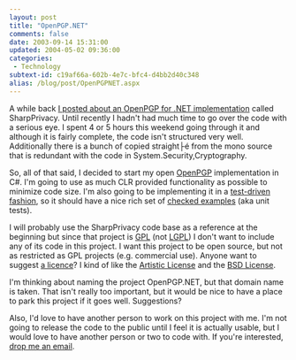 ```yaml
---
layout: post
title: "OpenPGP.NET"
comments: false
date: 2003-09-14 15:31:00
updated: 2004-05-02 09:36:00
categories:
 - Technology
subtext-id: c19af66a-602b-4e7c-bfc4-d4bb2d40c348
alias: /blog/post/OpenPGPNET.aspx
---
```



A while back [I posted about an OpenPGP for .NET implementation](http://www.peterprovost.org/weblog/PermaLink.aspx?guid=404) called SharpPrivacy. Until recently I hadn't had much time to go over the code with a serious eye. I spent 4 or 5 hours this weekend going through it and although it is fairly complete, the code isn't structured very well. Additionally there is a bunch of copied straight├é from the mono source that is redundant with the code in System.Security,Cryptography.

So, all of that said, I decided to start my open [OpenPGP](http://www.faqs.org/rfcs/rfc2440.html) implementation in C#. I'm going to use as much CLR provided functionality as possible to minimize code size. I'm also going to be implementing it in a [test-driven fashion](http://www.peterprovost.org/Test-Driven%20Development%20in%20.NET.pdf), so it should have a nice rich set of [checked examples](http://www.testing.com/cgi-bin/blog/2003/08/27#agile-testing-project-3) (aka unit tests).

I will probably use the SharpPrivacy code base as a reference at the beginning but since that project is [GPL](http://opensource.org/licenses/gpl-license.php) (not [LGPL](http://opensource.org/licenses/lgpl-license.php)) I don't want to include any of its code in this project. I want this project to be open source, but not as restricted as GPL projects (e.g. commercial use). Anyone want to suggest [a licence](http://opensource.org/licenses/)? I kind of like the [Artistic License](http://opensource.org/licenses/artistic-license.php) and the [BSD License](http://opensource.org/licenses/bsd-license.php).

I'm thinking about naming the project OpenPGP.NET, but that domain name is taken. That isn't really too important, but it would be nice to have a place to park this project if it goes well. Suggestions?

Also, I'd love to have another person to work on this project with me. I'm not going to release the code to the public until I feel it is actually usable, but I would love to have another person or two to code with. If you're interested, [drop me an email](mailto:peter@provost.org?subject=OpenPGP.NET).
